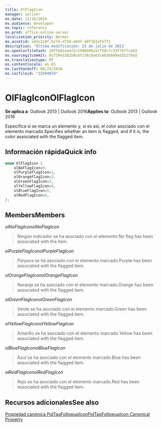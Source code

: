 ```yaml
---
title: OlFlagIcon
manager: soliver
ms.date: 11/16/2014
ms.audience: Developer
ms.topic: reference
ms.prod: office-online-server
localization_priority: Normal
ms.assetid: a3dc2c0f-b1fd-d758-e847-a0f101efe7f1
description: 'Última modificación: 23 de julio de 2011'
ms.openlocfilehash: 3dffb65ea4f2c19966962a7f58cfc33f767fca83
ms.sourcegitcommit: 0cf39e5382b8c6f236c8a63c6036849ed3527ded
ms.translationtype: MT
ms.contentlocale: es-ES
ms.lasthandoff: 08/23/2018
ms.locfileid: "22594078"
---
```

# <a name="olflagicon"></a><span data-ttu-id="be8b0-103">OlFlagIcon</span><span class="sxs-lookup"><span data-stu-id="be8b0-103">OlFlagIcon</span></span>

  
  
<span data-ttu-id="be8b0-104">**Se aplica a**: Outlook 2013 | Outlook 2016</span><span class="sxs-lookup"><span data-stu-id="be8b0-104">**Applies to**: Outlook 2013 | Outlook 2016</span></span> 
  
<span data-ttu-id="be8b0-105">Especifica si se marca un elemento y, si es así, el color asociado con el elemento marcado.</span><span class="sxs-lookup"><span data-stu-id="be8b0-105">Specifies whether an item is flagged, and if it is, the color associated with the flagged item.</span></span>
  
## <a name="quick-info"></a><span data-ttu-id="be8b0-106">Información rápida</span><span class="sxs-lookup"><span data-stu-id="be8b0-106">Quick info</span></span>

```cpp
enum OlFlagIcon { 
    olNoFlagIcon=0, 
    olPurpleFlagIcon=1, 
    olOrangeFlagIcon=2, 
    olGreenFlagIcon=3, 
    olYellowFlagIcon=4, 
    olBlueFlagIcon=5, 
    olRedFlagIcon=6, 
}; 

```

## <a name="members"></a><span data-ttu-id="be8b0-107">Members</span><span class="sxs-lookup"><span data-stu-id="be8b0-107">Members</span></span>

 <span data-ttu-id="be8b0-108">_olNoFlagIcon_</span><span class="sxs-lookup"><span data-stu-id="be8b0-108">_olNoFlagIcon_</span></span>
  
> <span data-ttu-id="be8b0-109">Ningún indicador se ha asociado con el elemento.</span><span class="sxs-lookup"><span data-stu-id="be8b0-109">No flag has been associated with the item.</span></span>
    
 <span data-ttu-id="be8b0-110">_olPurpleFlagIcon_</span><span class="sxs-lookup"><span data-stu-id="be8b0-110">_olPurpleFlagIcon_</span></span>
  
> <span data-ttu-id="be8b0-111">Púrpura se ha asociado con el elemento marcado.</span><span class="sxs-lookup"><span data-stu-id="be8b0-111">Purple has been associated with the flagged item.</span></span>
    
 <span data-ttu-id="be8b0-112">_olOrangeFlagIcon_</span><span class="sxs-lookup"><span data-stu-id="be8b0-112">_olOrangeFlagIcon_</span></span>
  
> <span data-ttu-id="be8b0-113">Naranja se ha asociado con el elemento marcado.</span><span class="sxs-lookup"><span data-stu-id="be8b0-113">Orange has been associated with the flagged item.</span></span>
    
 <span data-ttu-id="be8b0-114">_olGreenFlagIcon_</span><span class="sxs-lookup"><span data-stu-id="be8b0-114">_olGreenFlagIcon_</span></span>
  
> <span data-ttu-id="be8b0-115">Verde se ha asociado con el elemento marcado.</span><span class="sxs-lookup"><span data-stu-id="be8b0-115">Green has been associated with the flagged item.</span></span>
    
 <span data-ttu-id="be8b0-116">_olYellowFlagIcon_</span><span class="sxs-lookup"><span data-stu-id="be8b0-116">_olYellowFlagIcon_</span></span>
  
> <span data-ttu-id="be8b0-117">Amarillo se ha asociado con el elemento marcado.</span><span class="sxs-lookup"><span data-stu-id="be8b0-117">Yellow has been associated with the flagged item.</span></span>
    
 <span data-ttu-id="be8b0-118">_olBlueFlagIcon_</span><span class="sxs-lookup"><span data-stu-id="be8b0-118">_olBlueFlagIcon_</span></span>
  
> <span data-ttu-id="be8b0-119">Azul se ha asociado con el elemento marcado.</span><span class="sxs-lookup"><span data-stu-id="be8b0-119">Blue has been associated with the flagged item.</span></span>
    
 <span data-ttu-id="be8b0-120">_olRedFlagIcon_</span><span class="sxs-lookup"><span data-stu-id="be8b0-120">_olRedFlagIcon_</span></span>
  
> <span data-ttu-id="be8b0-121">Rojo se ha asociado con el elemento marcado.</span><span class="sxs-lookup"><span data-stu-id="be8b0-121">Red has been associated with the flagged item.</span></span>
    
## <a name="see-also"></a><span data-ttu-id="be8b0-122">Recursos adicionales</span><span class="sxs-lookup"><span data-stu-id="be8b0-122">See also</span></span>



[<span data-ttu-id="be8b0-123">Propiedad canónica PidTagFollowupIcon</span><span class="sxs-lookup"><span data-stu-id="be8b0-123">PidTagFollowupIcon Canonical Property</span></span>](pidtagfollowupicon-canonical-property.md)

